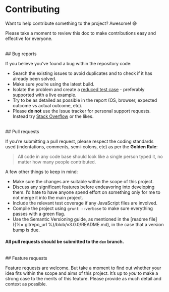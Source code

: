 # Contributing

Want to help contribute something to the project? Awesome! :smile:

Please take a moment to review this doc to make contributions easy and effective for everyone.



<br>
<a name="bugs"></a>
## Bug reports

If you believe you’ve found a bug within the repository code:

- Search the existing issues to avoid duplicates and to check if it has already been solved.
- Make sure you’re using the latest build.
- Isolate the problem and create a [reduced test case](http://css-tricks.com/6263-reduced-test-cases/) - preferably supported with a live example.
- Try to be as detailed as possible in the report (OS, browser, expected outcome vs actual outcome, etc).
- Please **do not** use the issue tracker for personal support requests. Instead try [Stack Overflow](http://stackoverflow.com) or the likes.




<br>
<a name="pull-requests"></a>
## Pull requests

If you’re submitting a pull request, please respect the coding standards used (indentations, comments, semi-colons, etc) as per the **Golden Rule**:

> All code in any code base should look like a single person typed it, no matter how many people contributed.

A few other things to keep in mind:

- Make sure the changes are suitable within the scope of this project.
- Discuss any significant features before endeavoring into developing them. I’d hate to have anyone spend effort on something only for me to not merge it into the main project.
- Include the relevant test coverage if any JavaScript files are involved.
- Compile the project using `grunt --verbose` to make sure everything passes with a green flag.
- Use the Semantic Versioning guide, as mentioned in the [readme file]({%= gitrepo_url %}/blob/v3.0.0/README.md), in the case that a version bump is due.


#### All pull requests should be submitted to the `dev` branch.




<br>
<a name="features"></a>
## Feature requests

Feature requests are welcome. But take a moment to find out whether your idea fits within the scope and aims of this project. It’s up to *you* to make a strong case to the merits of this feature. Please provide as much detail and context as possible.



